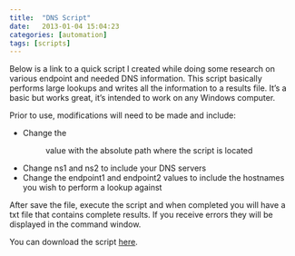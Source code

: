 ```yaml
---
title:  "DNS Script"
date:   2013-01-04 15:04:23
categories: [automation]
tags: [scripts]
---
```

Below is a link to a quick script I created while doing some research on various endpoint and needed DNS information.  This script basically performs large lookups and writes all the information to a results file.  It’s a basic but works great, it’s intended to work on any Windows computer.

Prior to use, modifications will need to be made and include:

* Change the <dir> value with the absolute path where the script is located<br>
* Change ns1 and ns2 to include your DNS servers<br>
* Change the endpoint1 and endpoint2 values to include the hostnames you wish to perform a lookup against<br>

After save the file, execute the script and when completed you will have a txt file that contains complete results.  If you receive errors they will be displayed in the command window.

You can download the script [here](https://ashby.keybase.pub/Blog/Scripts/dnslookups.bat).
